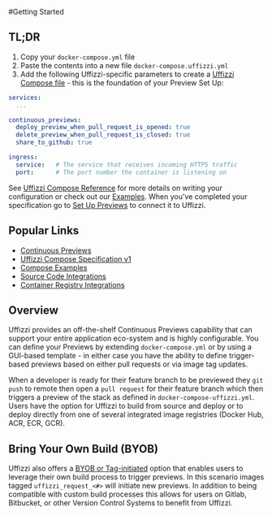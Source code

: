 #Getting Started

## TL;DR  
1. Copy your `docker-compose.yml` file
2. Paste the contents into a new file `docker-compose.uffizzi.yml`
3. Add the following Uffizzi-specific parameters to create a [Uffizzi Compose file](config/compose-spec.md) - this is the foundation of your Preview Set Up:
``` yaml title="docker-compose.uffizzi.yml"
services:
  ...

continuous_previews:
  deploy_preview_when_pull_request_is_opened: true
  delete_preview_when_pull_request_is_closed: true
  share_to_github: true

ingress:
  service:   # The service that receives incoming HTTPS traffic
  port:      # The port number the container is listening on
```

See [Uffizzi Compose Reference](config/compose-spec.md) for more details on writing your configuration or check out our [Examples](examples/example-compose.md).  When you've completed your specification go to [Set Up Previews](set-up-previews.md) to connect it to Uffizzi.

## Popular Links

* [Continuous Previews](continuous-previews.md)
* [Uffizzi Compose Specification v1](config/compose-spec.md)
* [Compose Examples](examples/example-compose.md)
* [Source Code Integrations](config/source-code-integrations)
* [Container Registry Integrations](config/container-registry-integrations)

## Overview

Uffizzi provides an off-the-shelf Continuous Previews capability that can support your entire application eco-system and is highly configurable.  You can define your Previews by extending `docker-compose.yml` or by using a GUI-based template - in either case you have the ability to define trigger-based previews based on either pull requests or via image tag updates.

When a developer is ready for their feature branch to be previewed they `git push` to remote then open a `pull request` for their feature branch which then triggers a preview of the stack as defined in `docker-compose-uffizzi.yml`.  Users have the option for Uffizzi to build from source and deploy or to deploy directly from one of several integrated image registries (Docker Hub, ACR, ECR, GCR).  

## Bring Your Own Build (BYOB) 
Uffizzi also offers a [BYOB or Tag-initiated](https://docs.uffizzi.com/set-up-previews/#bring-your-own-build-tag-based-trigger) option that enables users to leverage their own build process to trigger previews.  In this scenario images tagged `uffizzi_request_<#>` will initiate new previews.  In addition to being compatible with custom build processes this allows for users on Gitlab, Bitbucket, or other Version Control Systems to benefit from Uffizzi.


